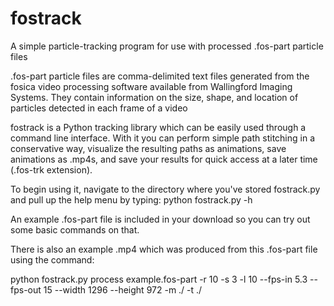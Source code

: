 # fostrack
A simple particle-tracking program for use with processed .fos-part particle files

.fos-part particle files are comma-delimited text files generated from the fosica video processing software available from Wallingford Imaging Systems. They contain information on the size, shape, and location of particles detected in each frame of a video

fostrack is a Python tracking library which can be easily used through a command line interface. With it you can perform simple path stitching in a conservative way, visualize the resulting paths as animations, save animations as .mp4s, and save your results for quick access at a later time (.fos-trk extension).

To begin using it, navigate to the directory where you've stored fostrack.py and pull up the help menu by typing:
python fostrack.py -h

An example .fos-part file is included in your download so you can try out some basic commands on that.

There is also an example .mp4 which was produced from this .fos-part file using the command:

python fostrack.py process example.fos-part -r 10 -s 3 -l 10 --fps-in 5.3 --fps-out 15 --width 1296 --height 972 -m ./ -t ./
